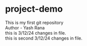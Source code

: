 # project-demo
This is my first git repository
<br>
Author - Yash Rana
<br>
this is 3/12/24 changes in file.
<br>
this is second 3/12/24 changes in file.
